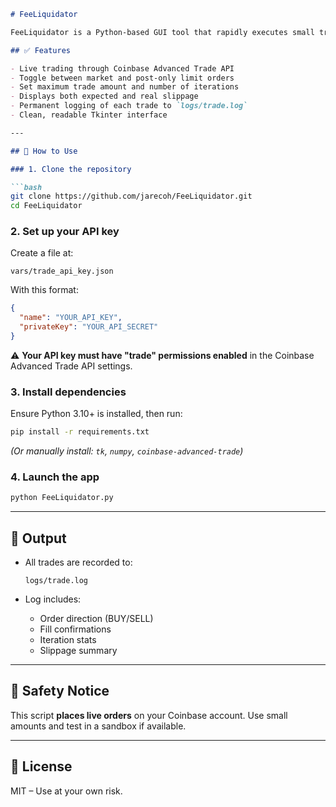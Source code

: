 ````markdown
# FeeLiquidator

FeeLiquidator is a Python-based GUI tool that rapidly executes small trades in a loop to quantify real-world slippage and fees on Coinbase. It supports both market and post-only limit orders.

## ✅ Features

- Live trading through Coinbase Advanced Trade API  
- Toggle between market and post-only limit orders  
- Set maximum trade amount and number of iterations  
- Displays both expected and real slippage  
- Permanent logging of each trade to `logs/trade.log`  
- Clean, readable Tkinter interface

---

## 🚀 How to Use

### 1. Clone the repository

```bash
git clone https://github.com/jarecoh/FeeLiquidator.git
cd FeeLiquidator
````

### 2. Set up your API key

Create a file at:

```
vars/trade_api_key.json
```

With this format:

```json
{
  "name": "YOUR_API_KEY",
  "privateKey": "YOUR_API_SECRET"
}
```

⚠️ **Your API key must have "trade" permissions enabled** in the Coinbase Advanced Trade API settings.

### 3. Install dependencies

Ensure Python 3.10+ is installed, then run:

```bash
pip install -r requirements.txt
```

*(Or manually install: `tk`, `numpy`, `coinbase-advanced-trade`)*

### 4. Launch the app

```bash
python FeeLiquidator.py
```

---

## 📁 Output

* All trades are recorded to:

  ```
  logs/trade.log
  ```

* Log includes:

  * Order direction (BUY/SELL)
  * Fill confirmations
  * Iteration stats
  * Slippage summary

---

## 🛑 Safety Notice

This script **places live orders** on your Coinbase account. Use small amounts and test in a sandbox if available.

---

## 📄 License

MIT – Use at your own risk.

```
